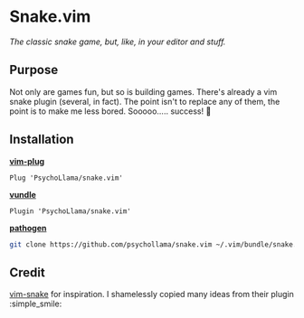 # Snake.vim
*The classic snake game, but, like, in your editor and stuff.*

## Purpose
Not only are games fun, but so is building games. There's already a vim snake plugin (several, in fact). The point isn't to replace any of them, the point is to make me less bored. Sooooo..... success! :raised_hands:

## Installation
**[vim-plug](https://github.com/junegunn/vim-plug)**
```viml
Plug 'PsychoLlama/snake.vim'
```

**[vundle](https://github.com/VundleVim/Vundle.vim)**
```viml
Plugin 'PsychoLlama/snake.vim'
```

**[pathogen](https://github.com/tpope/vim-pathogen)**
```sh
git clone https://github.com/psychollama/snake.vim ~/.vim/bundle/snake.vim
```

## Credit
[vim-snake](https://github.com/zyedidia/vim-snake) for inspiration. I shamelessly copied many ideas from their plugin :simple_smile:
